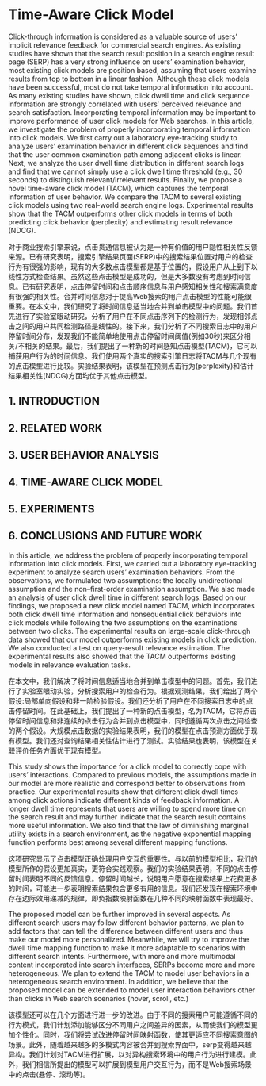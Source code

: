 # Time-Aware Click Model

Click-through information is considered as a valuable source of users’ implicit relevance feedback for commercial search engines. As existing studies have shown that the search result position in a search engine result page (SERP) has a very strong influence on users’ examination behavior, most existing click models are position based, assuming that users examine results from top to bottom in a linear fashion. Although these click models have been successful, most do not take temporal information into account. As many existing studies have shown, click dwell time and click sequence information are strongly correlated with users’ perceived relevance and search satisfaction. Incorporating temporal information may be important to improve performance of user click models for Web searches. In this article, we investigate the problem of properly incorporating temporal information into click models. We first carry out a laboratory eye-tracking study to analyze users’ examination behavior in different click sequences and find that the user common examination path among adjacent clicks is linear. Next, we analyze the user dwell time distribution in different search logs and find that we cannot simply use a click dwell time threshold (e.g., 30 seconds) to distinguish relevant/irrelevant results. Finally, we propose a novel time-aware click model (TACM), which captures the temporal information of user behavior. We compare the TACM to several existing click models using two real-world search engine logs. Experimental results show that the TACM outperforms other click models in terms of both predicting click behavior (perplexity) and estimating result relevance (NDCG).

对于商业搜索引擎来说，点击贯通信息被认为是一种有价值的用户隐性相关性反馈来源。已有研究表明，搜索引擎结果页面(SERP)中的搜索结果位置对用户的检查行为有很强的影响，现有的大多数点击模型都是基于位置的，假设用户从上到下以线性方式检查结果。虽然这些点击模型是成功的，但是大多数没有考虑到时间信息。已有研究表明，点击停留时间和点击顺序信息与用户感知相关性和搜索满意度有很强的相关性。合并时间信息对于提高Web搜索的用户点击模型的性能可能很重要。在本文中，我们研究了将时间信息适当地合并到单击模型中的问题。我们首先进行了实验室眼动研究，分析了用户在不同点击序列下的检测行为，发现相邻点击之间的用户共同检测路径是线性的。接下来，我们分析了不同搜索日志中的用户停留时间分布，发现我们不能简单地使用点击停留时间阈值(例如30秒)来区分相关/不相关的结果。最后，我们提出了一种新的时间感知点击模型(TACM)，它可以捕获用户行为的时间信息。我们使用两个真实的搜索引擎日志将TACM与几个现有的点击模型进行比较。实验结果表明，该模型在预测点击行为(perplexity)和估计结果相关性(NDCG)方面均优于其他点击模型。

## 1. INTRODUCTION

## 2. RELATED WORK

## 3. USER BEHAVIOR ANALYSIS

## 4. TIME-AWARE CLICK MODEL

## 5. EXPERIMENTS

## 6. CONCLUSIONS AND FUTURE WORK

In this article, we address the problem of properly incorporating temporal information into click models. First, we carried out a laboratory eye-tracking experiment to analyze search users’ examination behaviors. From the observations, we formulated two assumptions: the locally unidirectional assumption and the non–first-order examination assumption. We also made an analysis of user click dwell time in different search logs. Based on our findings, we proposed a new click model named TACM, which incorporates both click dwell time information and nonsequential click behaviors into click models while following the two assumptions on the examinations between two clicks. The experimental results on large-scale click-through data showed that our model outperforms existing models in click prediction. We also conducted a test on query-result relevance estimation. The experimental results also showed that the TACM outperforms existing models in relevance evaluation tasks.

在本文中，我们解决了将时间信息适当地合并到单击模型中的问题。首先，我们进行了实验室眼动实验，分析搜索用户的检查行为。根据观测结果，我们给出了两个假设:局部单向假设和非一阶检验假设。我们还分析了用户在不同搜索日志中的点击停留时间。在此基础上，我们提出了一种新的点击模型，名为TACM，它将点击停留时间信息和非连续的点击行为合并到点击模型中，同时遵循两次点击之间检查的两个假设。大规模点击数据的实验结果表明，我们的模型在点击预测方面优于现有模型。我们还对查询结果相关性估计进行了测试。实验结果也表明，该模型在关联评价任务方面优于现有模型。

This study shows the importance for a click model to correctly cope with users’ interactions. Compared to previous models, the assumptions made in our model are more realistic and correspond better to observations from practice. Our experimental results show that different click dwell times among click actions indicate different kinds of feedback information. A longer dwell time represents that users are willing to spend more time on the search result and may further indicate that the search result contains more useful information. We also find that the law of diminishing marginal utility exists in a search environment, as the negative exponential mapping function performs best among several different mapping functions.

这项研究显示了点击模型正确处理用户交互的重要性。与以前的模型相比，我们的模型所作的假设更加真实，更符合实践观察。我们的实验结果表明，不同的点击停留时间表明不同的反馈信息。停留时间越长，说明用户愿意在搜索结果上花费更多的时间，可能进一步表明搜索结果包含更多有用的信息。我们还发现在搜索环境中存在边际效用递减的规律，即负指数映射函数在几种不同的映射函数中表现最好。

The proposed model can be further improved in several aspects. As different search users may follow different behavior patterns, we plan to add factors that can tell the difference between different users and thus make our model more personalized. Meanwhile, we will try to improve the dwell time mapping function to make it more adaptable to scenarios with different search intents. Furthermore, with more and more multimodal content incorporated into search interfaces, SERPs become more and more heterogeneous. We plan to extend the TACM to model user behaviors in a heterogeneous search environment. In addition, we believe that the proposed model can be extended to model user interaction behaviors other than clicks in Web search scenarios (hover, scroll, etc.)

该模型还可以在几个方面进行进一步的改进。由于不同的搜索用户可能遵循不同的行为模式，我们计划添加能够区分不同用户之间差异的因素，从而使我们的模型更加个性化。同时，我们将尝试改进停留时间映射函数，使其更适应不同搜索意图的场景。此外，随着越来越多的多模式内容被合并到搜索界面中，serp变得越来越异构。我们计划对TACM进行扩展，以对异构搜索环境中的用户行为进行建模。此外，我们相信所提出的模型可以扩展到模型用户交互行为，而不是Web搜索场景中的点击(悬停、滚动等)。